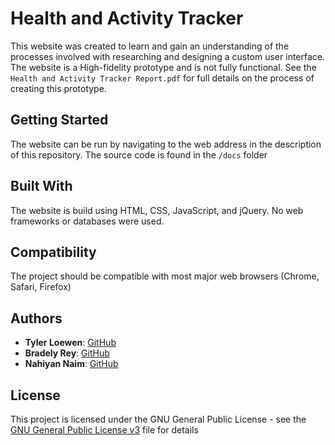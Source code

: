# Health and Activity Tracker

This website was created to learn and gain an understanding of the processes involved with researching and designing a custom user interface. The website is a High-fidelity prototype and is not fully functional. See the `Health and Activity Tracker Report.pdf` for full details on the process of creating this prototype.

## Getting Started

The website can be run by navigating to the web address in the description of this repository. The source code is found in the `/docs` folder

## Built With

The website is build using HTML, CSS, JavaScript, and jQuery. No web frameworks or databases were used.

## Compatibility

The project should be compatible with most major web browsers (Chrome, Safari, Firefox)

## Authors

* **Tyler Loewen**: [GitHub](https://github.com/TylerLoewen)
* **Bradely Rey**: [GitHub](https://github.com/bradleyrrr)
* **Nahiyan Naim**: [GitHub](https://github.com/nahiyannaim)


## License

This project is licensed under the GNU General Public License - see the [GNU General Public License v3](GNU\sGeneral\sPublic\sLicense\sv3.txt) file for details
